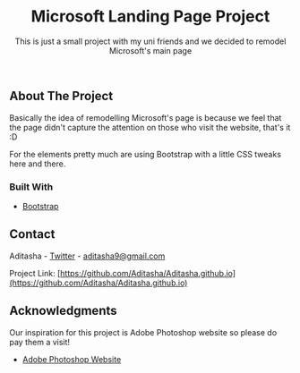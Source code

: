 <div align="center">

<h1 align="center">Microsoft Landing Page Project</h1>

  <p align="center">
    This is just a small project with my uni friends and we decided to remodel Microsoft's main page
  </p>
</div>
<br>

<!-- ABOUT THE PROJECT -->
## About The Project

Basically the idea of remodelling Microsoft's page is because we feel that the page didn't capture the attention on those who visit the website, that's it :D

For the elements pretty much are using Bootstrap with a little CSS tweaks here and there.
<br>

### Built With

* [Bootstrap](https://getbootstrap.com)

<!-- CONTACT -->
## Contact

Aditasha - [Twitter](https://twitter.com/aditashaa) - aditasha9@gmail.com

Project Link: [https://github.com/Aditasha/Aditasha.github.io](https://github.com/Aditasha/Aditasha.github.io)

<!-- ACKNOWLEDGMENTS -->
## Acknowledgments

Our inspiration for this project is Adobe Photoshop website so please do pay them a visit!

* [Adobe Photoshop Website](https://www.adobe.com/products/photoshop.html)
